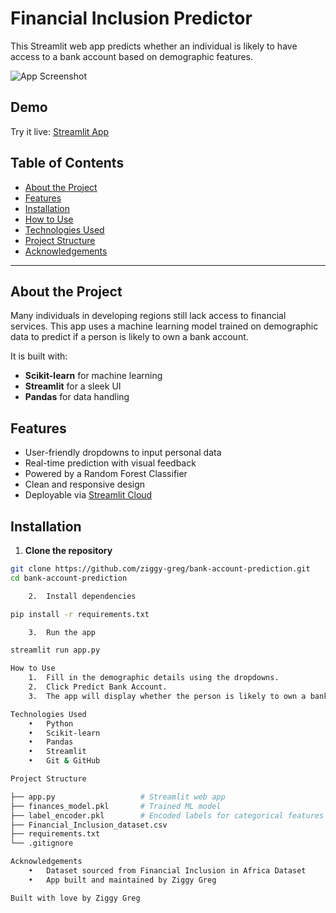 

# Financial Inclusion Predictor

This Streamlit web app predicts whether an individual is likely to have access to a bank account based on demographic features.

![App Screenshot](https://user-images.githubusercontent.com/your-screenshot-placeholder.png)

## Demo
Try it live: [Streamlit App](https://your-deployment-url.streamlit.app)

## Table of Contents
- [About the Project](#about-the-project)
- [Features](#features)
- [Installation](#installation)
- [How to Use](#how-to-use)
- [Technologies Used](#technologies-used)
- [Project Structure](#project-structure)
- [Acknowledgements](#acknowledgements)

---

## About the Project

Many individuals in developing regions still lack access to financial services. This app uses a machine learning model trained on demographic data to predict if a person is likely to own a bank account.

It is built with:
- **Scikit-learn** for machine learning
- **Streamlit** for a sleek UI
- **Pandas** for data handling

## Features

- User-friendly dropdowns to input personal data
- Real-time prediction with visual feedback
- Powered by a Random Forest Classifier
- Clean and responsive design
- Deployable via [Streamlit Cloud](https://streamlit.io/cloud)

## Installation

1. **Clone the repository**
```bash
git clone https://github.com/ziggy-greg/bank-account-prediction.git
cd bank-account-prediction

	2.	Install dependencies

pip install -r requirements.txt

	3.	Run the app

streamlit run app.py

How to Use
	1.	Fill in the demographic details using the dropdowns.
	2.	Click Predict Bank Account.
	3.	The app will display whether the person is likely to own a bank account.

Technologies Used
	•	Python
	•	Scikit-learn
	•	Pandas
	•	Streamlit
	•	Git & GitHub

Project Structure

├── app.py                   # Streamlit web app
├── finances_model.pkl       # Trained ML model
├── label_encoder.pkl        # Encoded labels for categorical features
├── Financial_Inclusion_dataset.csv
├── requirements.txt
└── .gitignore

Acknowledgements
	•	Dataset sourced from Financial Inclusion in Africa Dataset
	•	App built and maintained by Ziggy Greg

Built with love by Ziggy Greg

